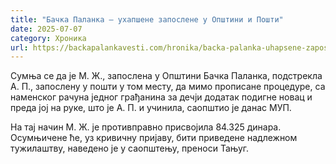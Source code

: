 ```yaml
---
title: "Бачка Паланка – ухапшене запослене у Општини и Пошти"
date: 2025-07-07
category: Хроника
url: https://backapalankavesti.com/hronika/backa-palanka-uhapsene-zaposlene-u-opstini-i-posti/
---
```


Сумња се да је М. Ж., запослена у Општини Бачка Паланка, подстрекла А. П., запослену у пошти у том месту, да мимо прописане процедуре, са наменског рачуна једног грађанина за дечји додатак подигне новац и преда јој на руке, што је А. П. и учинила, саопштио је данас МУП.

На тај начин М. Ж. је противправно присвојила 84.325 динара. Осумњичене ће, уз кривичну пријаву, бити приведене надлежном тужилаштву, наведено је у саопштењу, преноси Тањуг.
